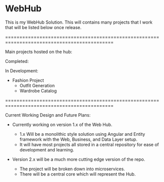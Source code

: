 # WebHub


This is my WebHub Solution. This will contains many projects that I work that will be listed below once release.

============================================================================================

Main projects hosted on the hub:

Completed:
  
In Development:
  
  - Fashion Project
     - Outfit Generation
     - Wardrobe Catalog

============================================================================================

Current Working Design and Future Plans:

 - Currently working on version 1.x of the Web Hub.
    - 1.x Will be a monolithic style solution using Angular and Entity framework with the Web, Business, and Data Layer setup. 
    - It will have most projects all stored in a central repository for ease of development and learning.
    
 - Version 2.x will be a much more cutting edge version of the repo.
    - The project will be broken down into microservices.
    - There will be a central core which will represent the Hub.

